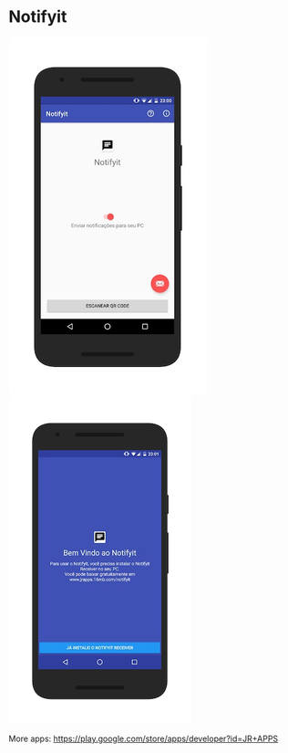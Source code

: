 # Notifyit

![Screenshot](https://github.com/rcojr/Notifyit/blob/master/screenshots/1.jpg?raw=true)
![Screenshot](https://github.com/rcojr/Notifyit/blob/master/screenshots/2.jpg?raw=true)

More apps: https://play.google.com/store/apps/developer?id=JR+APPS
